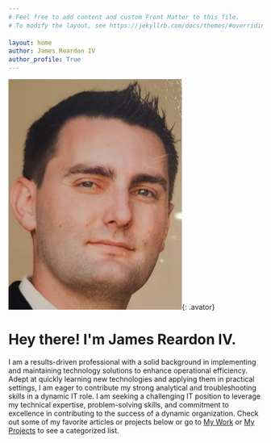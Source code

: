 ```yaml
---
# Feel free to add content and custom Front Matter to this file.
# To modify the layout, see https://jekyllrb.com/docs/themes/#overriding-theme-defaults

layout: home
author: James Reardon IV
author_profile: True
---
```

![James Reardon IV](/assets/images/future_profile1.jpg){: .avator}
# Hey there! I'm James Reardon IV.
I am a results-driven professional with a solid background in implementing and maintaining technology solutions to enhance operational efficiency. Adept at quickly learning new technologies and applying them in practical settings, I am eager to contribute my strong analytical and troubleshooting skills in a dynamic IT role. I am seeking a challenging IT position to leverage my technical expertise, problem-solving skills, and commitment to excellence in contributing to the success of a dynamic organization. Check out some of my favorite articles or projects below or go to [My Work](/mywork) or [My Projects](/myprojects) to see a categorized list.